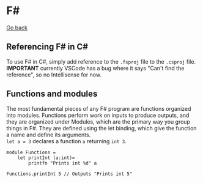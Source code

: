 # F#
[Go back](../../../README.md)

## Referencing F# in C#
To use F# in C#, simply add reference to the `.fsproj` file to the `.csproj` file.\
__IMPORTANT__ currently VSCode has a bug where it says "Can't find the reference", so no Intellisense for now.

## Functions and modules
The most fundamental pieces of any F# program are functions organized into modules. Functions perform work on inputs to produce outputs, and they are organized under Modules, which are the primary way you group things in F#. They are defined using the let binding, which give the function a name and define its arguments.\
`let a = 3` declares a function `a` returning `int 3`.
```f#
module Functions = 
    let printInt (a:int)=
        printfn "Prints int %d" a

Functions.printInt 5 // Outputs "Prints int 5"
```